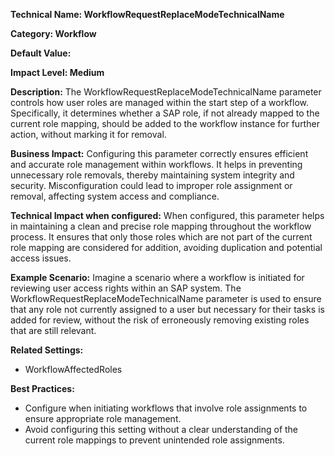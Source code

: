 **Technical Name: WorkflowRequestReplaceModeTechnicalName**

**Category: Workflow**

**Default Value:**

**Impact Level: Medium**

**Description:**
The WorkflowRequestReplaceModeTechnicalName parameter controls how user roles are managed within the start step of a workflow. Specifically, it determines whether a SAP role, if not already mapped to the current role mapping, should be added to the workflow instance for further action, without marking it for removal.

**Business Impact:**
Configuring this parameter correctly ensures efficient and accurate role management within workflows. It helps in preventing unnecessary role removals, thereby maintaining system integrity and security. Misconfiguration could lead to improper role assignment or removal, affecting system access and compliance.

**Technical Impact when configured:**
When configured, this parameter helps in maintaining a clean and precise role mapping throughout the workflow process. It ensures that only those roles which are not part of the current role mapping are considered for addition, avoiding duplication and potential access issues.

**Example Scenario:**
Imagine a scenario where a workflow is initiated for reviewing user access rights within an SAP system. The WorkflowRequestReplaceModeTechnicalName parameter is used to ensure that any role not currently assigned to a user but necessary for their tasks is added for review, without the risk of erroneously removing existing roles that are still relevant.

**Related Settings:**
- WorkflowAffectedRoles

**Best Practices:** 
- Configure when initiating workflows that involve role assignments to ensure appropriate role management.
- Avoid configuring this setting without a clear understanding of the current role mappings to prevent unintended role assignments.